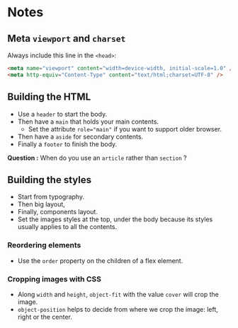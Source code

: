 # Notes

## Meta `viewport` and `charset`

Always include this line in the `<head>`:

```html
<meta name="viewport" content="width=device-width, initial-scale=1.0" />
<meta http-equiv="Content-Type" content="text/html;charset=UTF-8" />
```

## Building the HTML

- Use a `header` to start the body.
- Then have a `main` that holds your main contents.
  - Set the attribute `role="main"` if you want to support older browser.
- Then have a `aside` for secondary contents.
- Finally a `footer` to finish the body.

**Question :** When do you use an `article` rather than `section` ?

## Building the styles

- Start from typography.
- Then big layout,
- Finally, components layout.
- Set the images styles at the top, under the body because its styles usually applies to all the contents.

### Reordering elements

- Use the `order` property on the children of a flex element.

### Cropping images with CSS

- Along `width` and `height`, `object-fit` with the value `cover` will crop the image.
- `object-position` helps to decide from where we crop the image: left, right or the center.
